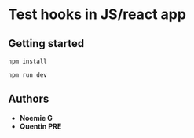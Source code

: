 # Test hooks in JS/react app

## Getting started

```
npm install
```

```
npm run dev
```

## Authors

* **Noemie G**
* **Quentin PRE**
